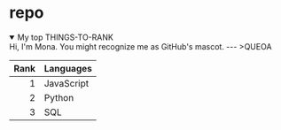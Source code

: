 # repo
<details open>
<summary>My top THINGS-TO-RANK</summary>
Hi, I'm Mona. You might recognize me as GitHub's mascot.
---
>QUEOA

| Rank | Languages |
|-----:|-----------|
|     1| JavaScript|
|     2| Python    |
|     3| SQL       |
</details>
 
